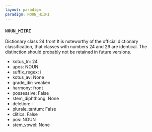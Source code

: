 ```yaml
---
layout: paradigm
paradigm: NOUN_HIIRI
---
```

### ` NOUN_HIIRI `

Dictionary class 24 front It is noteworthy of the official dictionary classification, that classes with numbers 24 and 26 are identical. The distinction should probably not be retained in future versions.
* kotus_tn: 24
* upos: NOUN
* suffix_regex: i
* kotus_av: None
* grade_dir: weaken
* harmony: front
* possessive: False
* stem_diphthong: None
* deletion: i
* plurale_tantum: False
* clitics: False
* pos: NOUN
* stem_vowel: None
